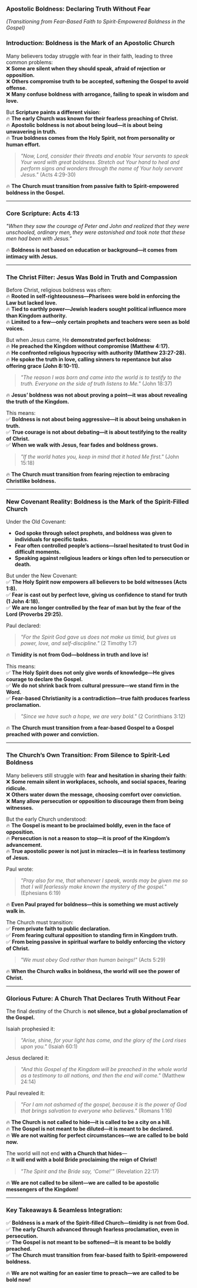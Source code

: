 ### **Apostolic Boldness: Declaring Truth Without Fear**
_(Transitioning from Fear-Based Faith to Spirit-Empowered Boldness in the Gospel)_

### **Introduction: Boldness is the Mark of an Apostolic Church**

Many believers today struggle with fear in their faith, leading to three common problems:  
❌ **Some are silent when they should speak, afraid of rejection or opposition.**  
❌ **Others compromise truth to be accepted, softening the Gospel to avoid offense.**  
❌ **Many confuse boldness with arrogance, failing to speak in wisdom and love.**

But **Scripture paints a different vision**:  
🔥 **The early Church was known for their fearless preaching of Christ.**  
🔥 **Apostolic boldness is not about being loud—it is about being unwavering in truth.**  
🔥 **True boldness comes from the Holy Spirit, not from personality or human effort.**

> _"Now, Lord, consider their threats and enable Your servants to speak Your word with great boldness. Stretch out Your hand to heal and perform signs and wonders through the name of Your holy servant Jesus."_ (Acts 4:29-30)

🔥 **The Church must transition from passive faith to Spirit-empowered boldness in the Gospel.**

---

### **Core Scripture: Acts 4:13**

_"When they saw the courage of Peter and John and realized that they were unschooled, ordinary men, they were astonished and took note that these men had been with Jesus."_

🔥 **Boldness is not based on education or background—it comes from intimacy with Jesus.**

---

### **The Christ Filter: Jesus Was Bold in Truth and Compassion**

Before Christ, religious boldness was often:  
🔥 **Rooted in self-righteousness—Pharisees were bold in enforcing the Law but lacked love.**  
🔥 **Tied to earthly power—Jewish leaders sought political influence more than Kingdom authority.**  
🔥 **Limited to a few—only certain prophets and teachers were seen as bold voices.**

But when Jesus came, He **demonstrated perfect boldness**:  
🔥 **He preached the Kingdom without compromise (Matthew 4:17).**  
🔥 **He confronted religious hypocrisy with authority (Matthew 23:27-28).**  
🔥 **He spoke the truth in love, calling sinners to repentance but also offering grace (John 8:10-11).**

> _"The reason I was born and came into the world is to testify to the truth. Everyone on the side of truth listens to Me."_ (John 18:37)

🔥 **Jesus’ boldness was not about proving a point—it was about revealing the truth of the Kingdom.**

This means:  
✅ **Boldness is not about being aggressive—it is about being unshaken in truth.**  
✅ **True courage is not about debating—it is about testifying to the reality of Christ.**  
✅ **When we walk with Jesus, fear fades and boldness grows.**

> _"If the world hates you, keep in mind that it hated Me first."_ (John 15:18)

🔥 **The Church must transition from fearing rejection to embracing Christlike boldness.**

---

### **New Covenant Reality: Boldness is the Mark of the Spirit-Filled Church**

Under the Old Covenant:

- **God spoke through select prophets, and boldness was given to individuals for specific tasks.**
- **Fear often controlled people’s actions—Israel hesitated to trust God in difficult moments.**
- **Speaking against religious leaders or kings often led to persecution or death.**

But under the New Covenant:  
✅ **The Holy Spirit now empowers all believers to be bold witnesses (Acts 1:8).**  
✅ **Fear is cast out by perfect love, giving us confidence to stand for truth (1 John 4:18).**  
✅ **We are no longer controlled by the fear of man but by the fear of the Lord (Proverbs 29:25).**

Paul declared:

> _"For the Spirit God gave us does not make us timid, but gives us power, love, and self-discipline."_ (2 Timothy 1:7)

🔥 **Timidity is not from God—boldness in truth and love is!**

This means:  
✅ **The Holy Spirit does not only give words of knowledge—He gives courage to declare the Gospel.**  
✅ **We do not shrink back from cultural pressure—we stand firm in the Word.**  
✅ **Fear-based Christianity is a contradiction—true faith produces fearless proclamation.**

> _"Since we have such a hope, we are very bold."_ (2 Corinthians 3:12)

🔥 **The Church must transition from a fear-based Gospel to a Gospel preached with power and conviction.**

---

### **The Church’s Own Transition: From Silence to Spirit-Led Boldness**

Many believers still struggle with **fear and hesitation in sharing their faith**:  
❌ **Some remain silent in workplaces, schools, and social spaces, fearing ridicule.**  
❌ **Others water down the message, choosing comfort over conviction.**  
❌ **Many allow persecution or opposition to discourage them from being witnesses.**

But the early Church understood:  
🔥 **The Gospel is meant to be proclaimed boldly, even in the face of opposition.**  
🔥 **Persecution is not a reason to stop—it is proof of the Kingdom’s advancement.**  
🔥 **True apostolic power is not just in miracles—it is in fearless testimony of Jesus.**

Paul wrote:

> _"Pray also for me, that whenever I speak, words may be given me so that I will fearlessly make known the mystery of the gospel."_ (Ephesians 6:19)

🔥 **Even Paul prayed for boldness—this is something we must actively walk in.**

The Church must transition:  
✅ **From private faith to public declaration.**  
✅ **From fearing cultural opposition to standing firm in Kingdom truth.**  
✅ **From being passive in spiritual warfare to boldly enforcing the victory of Christ.**

> _"We must obey God rather than human beings!"_ (Acts 5:29)

🔥 **When the Church walks in boldness, the world will see the power of Christ.**

---

### **Glorious Future: A Church That Declares Truth Without Fear**

The final destiny of the Church is **not silence, but a global proclamation of the Gospel.**

Isaiah prophesied it:

> _"Arise, shine, for your light has come, and the glory of the Lord rises upon you."_ (Isaiah 60:1)

Jesus declared it:

> _"And this Gospel of the Kingdom will be preached in the whole world as a testimony to all nations, and then the end will come."_ (Matthew 24:14)

Paul revealed it:

> _"For I am not ashamed of the gospel, because it is the power of God that brings salvation to everyone who believes."_ (Romans 1:16)

🔥 **The Church is not called to hide—it is called to be a city on a hill.**  
🔥 **The Gospel is not meant to be diluted—it is meant to be declared.**  
🔥 **We are not waiting for perfect circumstances—we are called to be bold now.**

The world will not end **with a Church that hides**—  
🔥 **It will end with a bold Bride proclaiming the reign of Christ!**

> _"The Spirit and the Bride say, ‘Come!’"_ (Revelation 22:17)

🔥 **We are not called to be silent—we are called to be apostolic messengers of the Kingdom!**

---

### **Key Takeaways & Seamless Integration:**

✅ **Boldness is a mark of the Spirit-filled Church—timidity is not from God.**  
✅ **The early Church advanced through fearless proclamation, even in persecution.**  
✅ **The Gospel is not meant to be softened—it is meant to be boldly preached.**  
✅ **The Church must transition from fear-based faith to Spirit-empowered boldness.**

🔥 **We are not waiting for an easier time to preach—we are called to be bold now!**